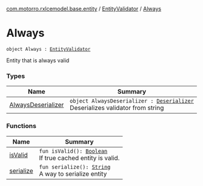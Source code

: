 [com.motorro.rxlcemodel.base.entity](../../index.md) / [EntityValidator](../index.md) / [Always](./index.md)

# Always

`object Always : `[`EntityValidator`](../index.md)

Entity that is always valid

### Types

| Name | Summary |
|---|---|
| [AlwaysDeserializer](-always-deserializer/index.md) | `object AlwaysDeserializer : `[`Deserializer`](../-deserializer/index.md)<br>Deserializes validator from string |

### Functions

| Name | Summary |
|---|---|
| [isValid](is-valid.md) | `fun isValid(): `[`Boolean`](https://kotlinlang.org/api/latest/jvm/stdlib/kotlin/-boolean/index.html)<br>If true cached entity is valid. |
| [serialize](serialize.md) | `fun serialize(): `[`String`](https://kotlinlang.org/api/latest/jvm/stdlib/kotlin/-string/index.html)<br>A way to serialize entity |
